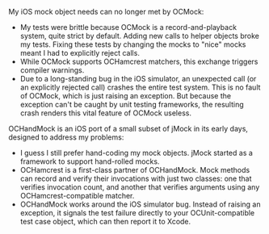 My iOS mock object needs can no longer met by OCMock:

* My tests were brittle because OCMock is a record-and-playback system, quite
  strict by default. Adding new calls to helper objects broke my tests. Fixing
  these tests by changing the mocks to "nice" mocks meant I had to explicitly
  reject calls.
* While OCMock supports OCHamcrest matchers, this exchange triggers compiler
  warnings.
* Due to a long-standing bug in the iOS simulator, an unexpected call (or an
  explicitly rejected call) crashes the entire test system. This is no fault of
  OCMock, which is just raising an exception. But because the exception can't be
  caught by unit testing frameworks, the resulting crash renders this vital
  feature of OCMock useless.

OCHandMock is an iOS port of a small subset of jMock in its early days, designed
to address my problems:

* I guess I still prefer hand-coding my mock objects. jMock started as a
  framework to support hand-rolled mocks.
* OCHamcrest is a first-class partner of OCHandMock. Mock methods can record and
  verify their invocations with just two classes: one that verifies invocation
  count, and another that verifies arguments using any OCHamcrest-compatible
  matcher.
* OCHandMock works around the iOS simulator bug. Instead of raising an
  exception, it signals the test failure directly to your OCUnit-compatible test
  case object, which can then report it to Xcode.
